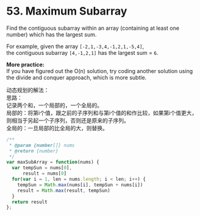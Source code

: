 # 53. Maximum Subarray

Find the contiguous subarray within an array (containing at least one number) which has the largest sum.

For example, given the array `[-2,1,-3,4,-1,2,1,-5,4]`,  
the contiguous subarray `[4,-1,2,1]` has the largest sum = `6`.  

**More practice:**  
If you have figured out the O(n) solution, try coding another solution using the divide and conquer approach, which is more subtle.


动态规划的解法：  
思路：  
记录两个和，一个局部的，一个全局的。   
局部的：将第i个值，跟之前的子序列和与第i个值的和作比较，如果第i个值更大，则相当于另起一个子序列，否则还是原来的子序列。  
全局的：一旦局部的比全局的大，则替换。  


```javascript
/**
 * @param {number[]} nums
 * @return {number}
 */
var maxSubArray = function(nums) {
  var tempSun = nums[0],
      result = nums[0]
  for(var i = 1, len = nums.length; i < len; i++) {
    tempSun = Math.max(nums[i], tempSun + nums[i])
    result = Math.max(result, tempSun)
  }
  return result
};
```
